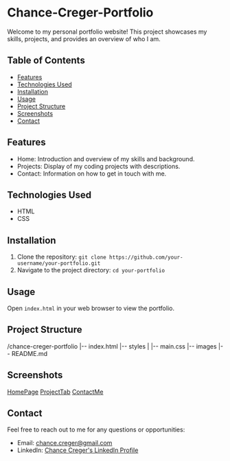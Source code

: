 # Chance-Creger-Portfolio

Welcome to my personal portfolio website! This project showcases my skills, projects, and provides an overview of who I am.

## Table of Contents

- [Features](#features)
- [Technologies Used](#technologies-used)
- [Installation](#installation)
- [Usage](#usage)
- [Project Structure](#project-structure)
- [Screenshots](#screenshots)
- [Contact](#contact)

## Features

- Home: Introduction and overview of my skills and background.
- Projects: Display of my coding projects with descriptions.
- Contact: Information on how to get in touch with me.

## Technologies Used

- HTML
- CSS

## Installation

1. Clone the repository: `git clone https://github.com/your-username/your-portfolio.git`
2. Navigate to the project directory: `cd your-portfolio`

## Usage

Open `index.html` in your web browser to view the portfolio.

## Project Structure

/chance-creger-portfolio
|-- index.html
|-- styles
| |-- main.css
|-- images
|-- README.md

## Screenshots

[HomePage](/Assets/Images/HomePage.png)
[ProjectTab](/Assets/Images/ProjectTab.png)
[ContactMe](/Assets/Images/ContactMe.png)

## Contact

Feel free to reach out to me for any questions or opportunities:

- Email: chance.creger@gmail.com
- LinkedIn: [Chance Creger's LinkedIn Profile](https://www.linkedin.com/in/chance-creger-4a64173a/)

